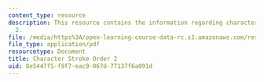 ```yaml
---
content_type: resource
description: This resource contains the information regarding character stroke order
  2.
file: /media/https%3A/open-learning-course-data-rc.s3.amazonaws.com/res-21g-003-learning-chinese-a-foundation-course-in-mandarin-spring-2011/8e5447f5f9f7eac9067d77137f6a091d_MITRES_21G_003S11_stroke02.pdf
file_type: application/pdf
resourcetype: Document
title: Character Stroke Order 2
uid: 8e5447f5-f9f7-eac9-067d-77137f6a091d
---
```

